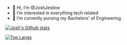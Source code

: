 - 👋 Hi, I’m @JoshJestine
- 👀 I’m interested in everything tech related
- 🌱 I’m currently pursing my Bachelors' of Engineering.

<!---
JoshJestine/JoshJestine is a ✨ special ✨ repository because its `README.md` (this file) appears on your GitHub profile.
You can click the Preview link to take a look at your changes.
--->





[![Josh's Github stats](https://github-readme-stats.vercel.app/api?username=joshjestine&count_private=true&show_icons=true&theme=radical)](https://github.com/joshjestine/github-readme-stats)


[![Top Langs](https://github-readme-stats.vercel.app/api/top-langs/?username=joshjestine&show_icons=true&theme=radical)](https://github.com/joshjestine/github-readme-stats)
